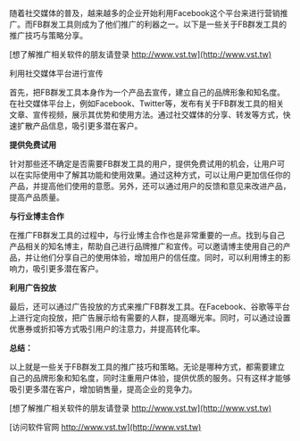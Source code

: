 随着社交媒体的普及，越来越多的企业开始利用Facebook这个平台来进行营销推广。而FB群发工具则成为了他们推广的利器之一。以下是一些关于FB群发工具的推广技巧与策略分享。

[想了解推广相关软件的朋友请登录 http://www.vst.tw](http://www.vst.tw)

利用社交媒体平台进行宣传

首先，把FB群发工具本身作为一个产品去宣传，建立自己的品牌形象和知名度。在社交媒体平台上，例如Facebook、Twitter等，发布有关于FB群发工具的相关文章、宣传视频，展示其优势和使用方法。通过社交媒体的分享、转发等方式，快速扩散产品信息，吸引更多潜在客户。

**提供免费试用**

针对那些还不确定是否需要FB群发工具的用户，提供免费试用的机会，让用户可以在实际使用中了解其功能和使用效果。通过这种方式，可以让用户更加信任你的产品，并提高他们使用的意愿。另外，还可以通过用户的反馈和意见来改进产品，提高产品质量。

**与行业博主合作**

在推广FB群发工具的过程中，与行业博主合作也是非常重要的一点。找到与自己产品相关的知名博主，帮助自己进行品牌推广和宣传。可以邀请博主使用自己的产品，并让他们分享自己的使用体验，增加用户的信任度。同时，可以利用博主的影响力，吸引更多潜在客户。

**利用广告投放**

最后，还可以通过广告投放的方式来推广FB群发工具。在Facebook、谷歌等平台上进行定向投放，把广告展示给有需要的人群，提高曝光率。同时，可以通过设置优惠券或折扣等方式吸引用户的注意力，并提高转化率。

**总结：**

以上就是一些关于FB群发工具的推广技巧和策略。无论是哪种方式，都需要建立自己的品牌形象和知名度，同时注重用户体验，提供优质的服务。只有这样才能够吸引更多潜在客户，增加销售量，提高企业的竞争力。

[想了解推广相关软件的朋友请登录 http://www.vst.tw](http://www.vst.tw)


[访问软件官网 http://www.vst.tw](http://www.vst.tw)
